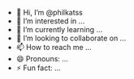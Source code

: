 - 👋 Hi, I’m @philkatss
- 👀 I’m interested in ...
- 🌱 I’m currently learning ...
- 💞️ I’m looking to collaborate on ...
- 📫 How to reach me ...
- 😄 Pronouns: ...
- ⚡ Fun fact: ...

<!---
philkatss/philkatss is a ✨ special ✨ repository because its `README.md` (this file) appears on your GitHub profile.
You can click the Preview link to take a look at your changes.
--->
